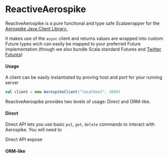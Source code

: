 # ReactiveAerospike

 ReactiveAerospike is a pure functional and type safe Scalawrapper for the [Aerospike Java Client Library
](https://github.com/aerospike/aerospike-client-java).

 It makes use of the `async` client and returns values are wrapped into custom Future types wich can easily be mapped to your preferred Future implementation (though we also bundle Scala standard Futures and [Twitter Futures](https://github.com/twitter/util#futures))

#### Usage

A client can be easily instantiated by proving host and port for your running server

```scala
val client = new AerospikeClient("localhost", 3000)
```

ReactiveAerospike provides two levels of usage: Direct and ORM-like.

#### Direct

Direct API lets you use basic `put`, `get`, `delete` commands to interact with Aerospike.
You will need to

Direct API expose

#### ORM-like
